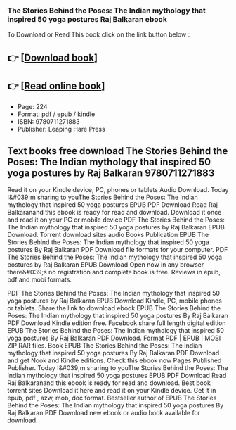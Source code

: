 ### The Stories Behind the Poses: The Indian mythology that inspired 50 yoga postures Raj Balkaran ebook

To Download or Read This book click on the link button below :

## 👉  [**[Download book](http://get-pdfs.com/download.php?group=book&from=github.com&id=640361&lnk=1066 "Download book")**]

## 👉  [**[Read online book](http://get-pdfs.com/download.php?group=book&from=github.com&id=640361&lnk=1066 "Read online book")**]


* Page: 224
* Format: pdf / epub / kindle
* ISBN: 9780711271883
* Publisher: Leaping Hare Press



## Text books free download The Stories Behind the Poses: The Indian mythology that inspired 50 yoga postures by Raj Balkaran 9780711271883


Read it on your Kindle device, PC, phones or tablets Audio Download. Today I&amp;#039;m sharing to youThe Stories Behind the Poses: The Indian mythology that inspired 50 yoga postures EPUB PDF Download Read Raj Balkaranand this ebook is ready for read and download. Download it once and read it on your PC or mobile device PDF The Stories Behind the Poses: The Indian mythology that inspired 50 yoga postures by Raj Balkaran EPUB Download. Torrent download sites audio Books Publication EPUB The Stories Behind the Poses: The Indian mythology that inspired 50 yoga postures By Raj Balkaran PDF Download file formats for your computer. PDF The Stories Behind the Poses: The Indian mythology that inspired 50 yoga postures by Raj Balkaran EPUB Download Open now in any browser there&amp;#039;s no registration and complete book is free. Reviews in epub, pdf and mobi formats.

PDF The Stories Behind the Poses: The Indian mythology that inspired 50 yoga postures by Raj Balkaran EPUB Download Kindle, PC, mobile phones or tablets. Share the link to download ebook EPUB The Stories Behind the Poses: The Indian mythology that inspired 50 yoga postures By Raj Balkaran PDF Download Kindle edition free. Facebook share full length digital edition EPUB The Stories Behind the Poses: The Indian mythology that inspired 50 yoga postures By Raj Balkaran PDF Download. Format PDF | EPUB | MOBI ZIP RAR files. Book EPUB The Stories Behind the Poses: The Indian mythology that inspired 50 yoga postures By Raj Balkaran PDF Download and get Nook and Kindle editions. Check this ebook now Pages Published Publisher. Today I&amp;#039;m sharing to youThe Stories Behind the Poses: The Indian mythology that inspired 50 yoga postures EPUB PDF Download Read Raj Balkaranand this ebook is ready for read and download. Best book torrent sites Download it here and read it on your Kindle device. Get it in epub, pdf , azw, mob, doc format. Bestseller author of EPUB The Stories Behind the Poses: The Indian mythology that inspired 50 yoga postures By Raj Balkaran PDF Download new ebook or audio book available for download.





